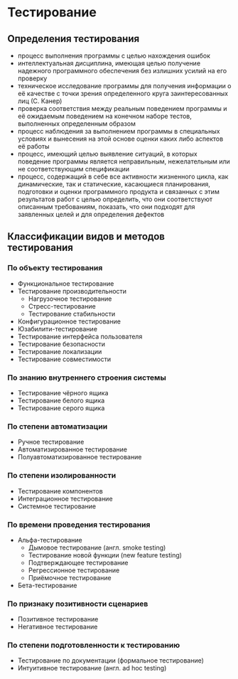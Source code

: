 Тестирование
=====

## Определения тестирования

* процесс выполнения программы с целью нахождения ошибок
* интеллектуальная дисциплина, имеющая целью получение надежного программного обеспечения без излишних усилий на его проверку
* техническое исследование программы для получения информации о её качестве с точки зрения определенного круга заинтересованных лиц (С. Канер)
* проверка соответствия между реальным поведением программы и её ожидаемым поведением на конечном наборе тестов, выполненных определенным образом
* процесс наблюдения за выполнением программы в специальных условиях и вынесения на этой основе оценки каких либо аспектов её работы
* процесс, имеющий целью выявление ситуаций, в которых поведение программы является неправильным, нежелательным или не соответствующим спецификации
* процесс, содержащий в себе все активности жизненного цикла, как динамические, так и статические, касающиеся планирования, подготовки и оценки программного продукта и связанных с этим результатов работ с целью определить, что они соответствуют описанным требованиям, показать, что они подходят для заявленных целей и для определения дефектов

## Классификации видов и методов тестирования

### По объекту тестирования

* Функциональное тестирование
* Тестирование производительности
	* Нагрузочное тестирование
	* Стресс-тестирование
	* Тестирование стабильности
* Конфигурационное тестирование
* Юзабилити-тестирование
* Тестирование интерфейса пользователя
* Тестирование безопасности
* Тестирование локализации
* Тестирование совместимости
		
### По знанию внутреннего строения системы

* Тестирование чёрного ящика
* Тестирование белого ящика
* Тестирование серого ящика

### По степени автоматизации

* Ручное тестирование
* Автоматизированное тестирование
* Полуавтоматизированное тестирование

### По степени изолированности

* Тестирование компонентов
* Интеграционное тестирование
* Системное тестирование

### По времени проведения тестирования

* Альфа-тестирование
	* Дымовое тестирование (англ. smoke testing)
	* Тестирование новой функции (new feature testing)
	* Подтверждающее тестирование
	* Регрессионное тестирование
	* Приёмочное тестирование
* Бета-тестирование

### По признаку позитивности сценариев

* Позитивное тестирование
* Негативное тестирование

### По степени подготовленности к тестированию

* Тестирование по документации (формальное тестирование)
* Интуитивное тестирование (англ. ad hoc testing)